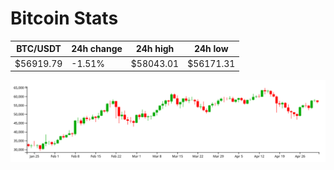 # Bitcoin Stats

BTC/USDT|24h change|24h high|24h low|
|---|---|---|---|
|$56919.79|-1.51%|$58043.01|$56171.31|

<img src="./chart.svg">
